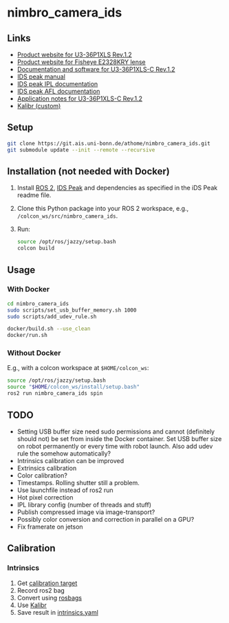 # nimbro_camera_ids

## Links

- [Product website for U3-36P1XLS Rev.1.2](https://en.ids-imaging.com/store/u3-36p1xls-rev-1-2.html)
- [Product website for Fisheye E2328KRY lense](https://www.computar.com/products/e2328kry)
- [Documentation and software for U3-36P1XLS-C Rev.1.2](https://en.ids-imaging.com/download-details/1009698.html?os=linux&version=&bus=64)
- [IDS peak manual](https://en.ids-imaging.com/manuals/ids-peak/ids-peak-user-manual/2.9.0/en/index.html)
- [IDS peak IPL documentation](https://en.ids-imaging.com/manuals/ids-peak/ids-peak-ipl-documentation/2.9.0/en/index.html)
- [IDS peak AFL documentation](https://en.ids-imaging.com/manuals/ids-peak/ids-peak-afl-documentation/2.9.0/en/index.html)
- [Application notes for U3-36P1XLS-C Rev.1.2](https://www.1stvision.com/cameras/IDS/IDS-manuals/en/application-notes-u3-36px.html)
- [Kalibr (custom)](https://git.ais.uni-bonn.de/athome/kalibr_ds)

## Setup

```bash
git clone https://git.ais.uni-bonn.de/athome/nimbro_camera_ids.git
git submodule update --init --remote --recursive
```

## Installation (not needed with Docker)

1. Install [ROS 2](https://docs.ros.org/en/jazzy/index.html), [IDS Peak](https://en.ids-imaging.com/files/downloads/ids-peak/readme/ids-peak-linux-readme-2.9.0_EN.html#first-start) and dependencies as specified in the iDS Peak readme file.

2. Clone this Python package into your ROS 2 workspace, e.g., `/colcon_ws/src/nimbro_camera_ids`.

3. Run:

    ```bash
    source /opt/ros/jazzy/setup.bash
    colcon build
    ```

## Usage

### With Docker

```bash
cd nimbro_camera_ids
sudo scripts/set_usb_buffer_memory.sh 1000
sudo scripts/add_udev_rule.sh

docker/build.sh --use_clean
docker/run.sh
```

### Without Docker

E.g., with a colcon workspace at `$HOME/colcon_ws`:

```bash
source /opt/ros/jazzy/setup.bash
source "$HOME/colcon_ws/install/setup.bash"
ros2 run nimbro_camera_ids spin
```

## TODO

- Setting USB buffer size need sudo permissions and cannot (definitely should not) be set from inside the Docker container. Set USB buffer size on robot permanently or every time with robot launch. Also add udev rule the somehow automatically?
- Intrinsics calibration can be improved
- Extrinsics calibration
- Color calibration?
- Timestamps. Rolling shutter still a problem.
- Use launchfile instead of ros2 run
- Hot pixel correction
- IPL library config (number of threads and stuff)
- Publish compressed image via image-transport?
- Possibly color conversion and correction in parallel on a GPU?
- Fix framerate on jetson

## Calibration

### Intrinsics

1. Get [calibration target](https://github.com/ethz-asl/kalibr/wiki/calibration-targets)
2. Record ros2 bag
3. Convert using [rosbags](https://gitlab.com/ternaris/rosbags)
4. Use [Kalibr](https://git.ais.uni-bonn.de/athome/kalibr_ds)
5. Save result in [intrinsics.yaml](nimbro_camera_ids/resources/intrinsics.yaml)
